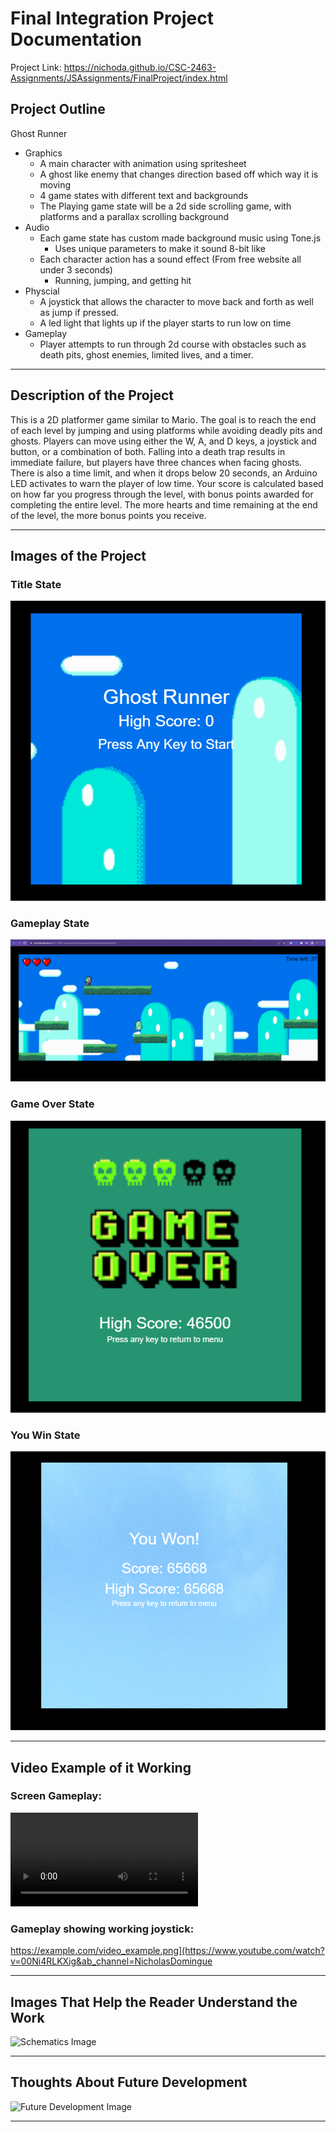 # Final Integration Project Documentation
Project Link: https://nichoda.github.io/CSC-2463-Assignments/JSAssignments/FinalProject/index.html

## Project Outline

Ghost Runner

- Graphics
  - A main character with animation using spritesheet
  - A ghost like enemy that changes direction based off which way it is moving
  - 4 game states with different text and backgrounds
  - The Playing game state will be a 2d side scrolling game, with platforms and a parallax scrolling background
- Audio
  - Each game state has custom made background music using Tone.js
    - Uses unique parameters to make it sound 8-bit like 
  - Each character action has a sound effect (From free website all under 3 seconds)
    - Running, jumping, and getting hit
- Physcial  
  - A joystick that allows the character to move back and forth as well as jump if pressed.
  - A led light that lights up if the player starts to run low on time
- Gameplay 
  - Player attempts to run through 2d course with obstacles such as death pits, ghost enemies, limited lives, and a timer.
  
---

## Description of the Project

This is a 2D platformer game similar to Mario. The goal is to reach the end of each level by jumping and using platforms while avoiding deadly pits and ghosts. Players can move using either the W, A, and D keys, a joystick and button, or a combination of both. Falling into a death trap results in immediate failure, but players have three chances when facing ghosts. There is also a time limit, and when it drops below 20 seconds, an Arduino LED activates to warn the player of low time. Your score is calculated based on how far you progress through the level, with bonus points awarded for completing the entire level. The more hearts and time remaining at the end of the level, the more bonus points you receive.

---

## Images of the Project

### Title State
![Title Image](./title.PNG)
### Gameplay State
![Gameplay Image](./Gameplay.PNG)
### Game Over State
![Game Over Image](./GameOver.PNG)
### You Win State
![You Win Image](./YouWin.PNG)

---

## Video Example of it Working

### Screen Gameplay:
![Screen Gameplay](./ScreenGamplay.mkv)
### Gameplay showing working joystick:
https://example.com/video_example.png](https://www.youtube.com/watch?v=00Ni4RLKXig&ab_channel=NicholasDomingue

---

## Images That Help the Reader Understand the Work

![Schematics Image](https://example.com/schematics.png)

---

## Thoughts About Future Development

![Future Development Image](https://example.com/future_development.png)

---

